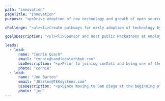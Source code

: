 ```yaml
---
path: "innovation"
pageTitle: "Innovation"
purpose: "<p>Drive adoption of new technology and growth of open source by supporting projects and increasing awareness of innovative solutions maintained by our community.</p><p>Showcase individuals and organizations solving really hard business problems to grow their open source community.</p><p>Champion the practical application to solve business problems.</p><p>Challenge difficult to solve problems. </p>"

challenge: "<ul><li>Create pathways for early adoption of technology by connecting SME with CTOs.</li><li>Champion organizations that are taking risks to solve really hard problems.</li><li>Create an environment for healthy competition.</li><li>Promote open source.</li></ul>"

goalsDescription: "<ul><li>Sponsor and host public Hackathons at employers within the community. </li><li>Create a Community-wide gamification experience using Blockchain or AR.</li><li>Grow the open source community in a sustainable way.</li></ul>"

leads:
  - lead:
      name: "Connie Quach"
      email: "connie@sandiegotechhub.com"
      bioDescription: "<p>Prior to joining conDati and being one of the founding members of the company, Connie served over 15 years in senior product management and product marketing roles in both established corporations and venture-funded start-ups in the technology sector. Having a special interest product strategy &amp; go-to-market, she is focused on implementing technologies to improve the customer experience and drive both process efficiencies and sales. Connie holds a business degree from California Polytechnic Pomona and a MBA from California State University, San Marcos. Outside of work, Connie enjoys spending time with her family, keepin&rsquo; afloat with their schedules and trying to squeeze in weekend camping trips or long road trips to National Parks across the US.</p>"
      photo: "connie"
  - lead:
      name: "Jon Barton"
      email: "JBarton@TEKsystems.com"
      bioDescription: "<p>Since moving to San Diego at the beginning of 2014, Jon has been working at TEKsystems and getting increasingly involved in the San Diego Tech community. As the Founder of the San Diego Quality Engineering User Group, a partner to the National Foundation for Autism Research, and a Chapter Leader for the San Diego chapter of VetsinTech, he continuously finds new groups to share his strategic insights and professional connections with for the betterment of the community at large with an emphasis on Diversity and Inclusion. Jon is a proud Hoosier, avid non-fiction reader, and movie buff. In his free time he like to perform Improv & Sketch comedy and hosts a monthly pub trivia game in La Jolla.</p>"
      photo: "jon"
---
```

